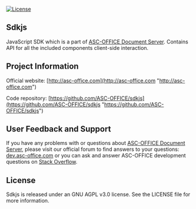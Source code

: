 
[![License](https://img.shields.io/badge/License-GNU%20AGPL%20V3-green.svg?style=flat)](https://www.gnu.org/licenses/agpl-3.0.en.html) 

## Sdkjs

JavaScript SDK which is a part of [ASC-OFFICE Document Server][2]. Contains API for all the included components client-side interaction.

## Project Information

Official website: [http://asc-office.com](http://asc-office.com "http://asc-office.com")

Code repository: [https://github.com/ASC-OFFICE/sdkjs](https://github.com/ASC-OFFICE/sdkjs "https://github.com/ASC-OFFICE/sdkjs")

## User Feedback and Support

If you have any problems with or questions about [ASC-OFFICE Document Server][2], please visit our official forum to find answers to your questions: [dev.asc-office.com][1] or you can ask and answer ASC-OFFICE development questions on [Stack Overflow][3].

  [1]: http://dev.onlyoffice.org
  [2]: https://github.com/ASC-OFFICE/DocumentServer
  [3]: http://stackoverflow.com/questions/tagged/onlyoffice
  
## License

Sdkjs is released under an GNU AGPL v3.0 license. See the LICENSE file for more information.
